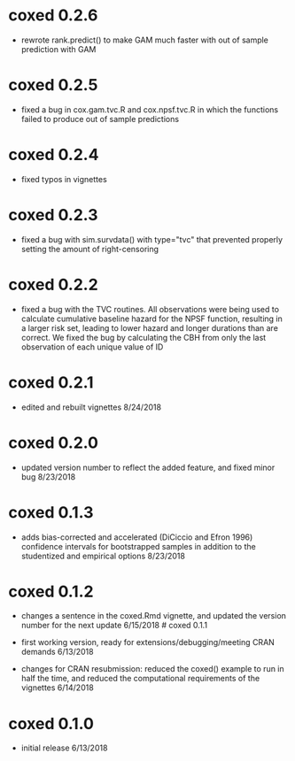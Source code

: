 <!-- README.md is generated from README.Rmd. Please edit that file -->
coxed 0.2.6
===========

-   rewrote rank.predict() to make GAM much faster with out of sample prediction with GAM

coxed 0.2.5
===========

-   fixed a bug in cox.gam.tvc.R and cox.npsf.tvc.R in which the functions failed to produce out of sample predictions

coxed 0.2.4
===========

-   fixed typos in vignettes

coxed 0.2.3
===========

-   fixed a bug with sim.survdata() with type="tvc" that prevented properly setting the amount of right-censoring

coxed 0.2.2
===========

-   fixed a bug with the TVC routines. All observations were being used to calculate cumulative baseline hazard for the NPSF function, resulting in a larger risk set, leading to lower hazard and longer durations than are correct. We fixed the bug by calculating the CBH from only the last observation of each unique value of ID

coxed 0.2.1
===========

-   edited and rebuilt vignettes 8/24/2018

coxed 0.2.0
===========

-   updated version number to reflect the added feature, and fixed minor bug 8/23/2018

coxed 0.1.3
===========

-   adds bias-corrected and accelerated (DiCiccio and Efron 1996) confidence intervals for bootstrapped samples in addition to the studentized and empirical options 8/23/2018

coxed 0.1.2
===========

-   changes a sentence in the coxed.Rmd vignette, and updated the version number for the next update 6/15/2018 \# coxed 0.1.1

-   first working version, ready for extensions/debugging/meeting CRAN demands 6/13/2018

-   changes for CRAN resubmission: reduced the coxed() example to run in half the time, and reduced the computational requirements of the vignettes 6/14/2018

coxed 0.1.0
===========

-   initial release 6/13/2018

